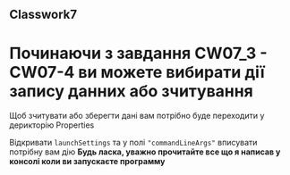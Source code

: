## Classwork7

# Починаючи з завдання CW07_3 - CW07-4 ви можете вибирати дії запису данних або зчитування
Щоб зчитувати або зберегти дані вам потрібно буде переходити у дерикторію Properties 

Відкривати `launchSettings` та у полі `"commandLineArgs"` вписувати потрібну вам дію
**Будь ласка, уважно прочитайте все що я написав у консолі коли ви запускаєте программу**

